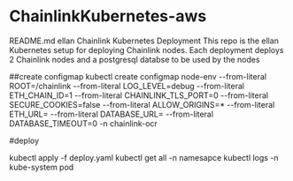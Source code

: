 # ChainlinkKubernetes-aws
README.md
ellan Chainlink Kubernetes Deployment
This repo is the ellan Kubernetes setup for deploying Chainlink nodes. Each deployment deploys 2 Chainlink nodes and a postgresql databse to be used by the nodes



##create configmap
kubectl create configmap node-env --from-literal ROOT=/chainlink --from-literal LOG_LEVEL=debug --from-literal ETH_CHAIN_ID=1 --from-literal CHAINLINK_TLS_PORT=0 --from-literal SECURE_COOKIES=false --from-literal ALLOW_ORIGINS=* --from-literal ETH_URL=<INSERT-ETH-WSS> --from-literal DATABASE_URL=<INSERT-DATBASE-URL> --from-literal DATABASE_TIMEOUT=0 -n chainlink-ocr
  

#deploy
 
  kubectl apply -f deploy.yaml
  kubectl get all -n namesapce
  kubectl logs -n kube-system pod
  
  
